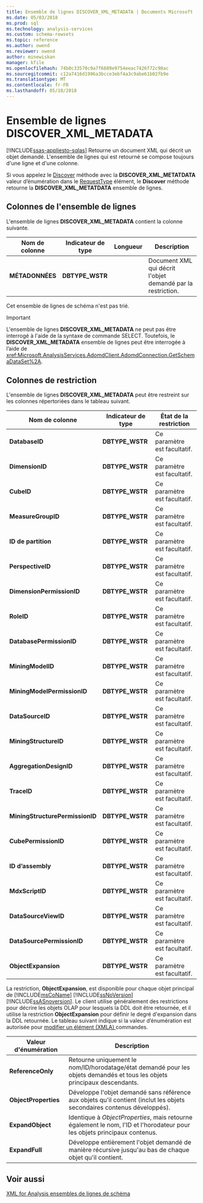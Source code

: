 ```yaml
---
title: Ensemble de lignes DISCOVER_XML_METADATA | Documents Microsoft
ms.date: 05/03/2018
ms.prod: sql
ms.technology: analysis-services
ms.custom: schema-rowsets
ms.topic: reference
ms.author: owend
ms.reviewer: owend
author: minewiskan
manager: kfile
ms.openlocfilehash: 74b0c33570c9a7f6889e9754eeac7426f72c98ac
ms.sourcegitcommit: c12a7416d1996a3bcce3ebf4a3c9abe61b02fb9e
ms.translationtype: MT
ms.contentlocale: fr-FR
ms.lasthandoff: 05/10/2018
---
```

# <a name="discoverxmlmetadata-rowset"></a>Ensemble de lignes DISCOVER_XML_METADATA
[!INCLUDE[ssas-appliesto-sqlas](../../../includes/ssas-appliesto-sqlas.md)]
  Retourne un document XML qui décrit un objet demandé. L'ensemble de lignes qui est retourné se compose toujours d'une ligne et d'une colonne.  
  
 Si vous appelez le [Discover](../../../analysis-services/xmla/xml-elements-methods-discover.md) méthode avec la **DISCOVER_XML_METATDATA** valeur d’énumération dans le [RequestType](../../../analysis-services/xmla/xml-elements-properties/requesttype-element-xmla.md) élément, le **Discover** méthode retourne la **DISCOVER_XML_METATDATA** ensemble de lignes.  
  
## <a name="rowset-columns"></a>Colonnes de l'ensemble de lignes  
 L'ensemble de lignes **DISCOVER_XML_METADATA** contient la colonne suivante.  
  
|Nom de colonne|Indicateur de type|Longueur| Description|  
|-----------------|--------------------|------------|-----------------|  
|**MÉTADONNÉES**|**DBTYPE_WSTR**||Document XML qui décrit l'objet demandé par la restriction.|  
  
 Cet ensemble de lignes de schéma n'est pas trié.  
  
> [!IMPORTANT]  
>  L'ensemble de lignes **DISCOVER_XML_METADATA** ne peut pas être interrogé à l'aide de la syntaxe de commande SELECT. Toutefois, le **DISCOVER_XML_METADATA** ensemble de lignes peut être interrogée à l’aide de <xref:Microsoft.AnalysisServices.AdomdClient.AdomdConnection.GetSchemaDataSet%2A>.  
  
## <a name="restriction-columns"></a>Colonnes de restriction  
 L'ensemble de lignes **DISCOVER_XML_METADATA** peut être restreint sur les colonnes répertoriées dans le tableau suivant.  
  
|Nom de colonne|Indicateur de type|État de la restriction|  
|-----------------|--------------------|-----------------------|  
|**DatabaseID**|**DBTYPE_WSTR**|Ce paramètre est facultatif.|  
|**DimensionID**|**DBTYPE_WSTR**|Ce paramètre est facultatif.|  
|**CubeID**|**DBTYPE_WSTR**|Ce paramètre est facultatif.|  
|**MeasureGroupID**|**DBTYPE_WSTR**|Ce paramètre est facultatif.|  
|**ID de partition**|**DBTYPE_WSTR**|Ce paramètre est facultatif.|  
|**PerspectiveID**|**DBTYPE_WSTR**|Ce paramètre est facultatif.|  
|**DimensionPermissionID**|**DBTYPE_WSTR**|Ce paramètre est facultatif.|  
|**RoleID**|**DBTYPE_WSTR**|Ce paramètre est facultatif.|  
|**DatabasePermissionID**|**DBTYPE_WSTR**|Ce paramètre est facultatif.|  
|**MiningModelID**|**DBTYPE_WSTR**|Ce paramètre est facultatif.|  
|**MiningModelPermissionID**|**DBTYPE_WSTR**|Ce paramètre est facultatif.|  
|**DataSourceID**|**DBTYPE_WSTR**|Ce paramètre est facultatif.|  
|**MiningStructureID**|**DBTYPE_WSTR**|Ce paramètre est facultatif.|  
|**AggregationDesignID**|**DBTYPE_WSTR**|Ce paramètre est facultatif.|  
|**TraceID**|**DBTYPE_WSTR**|Ce paramètre est facultatif.|  
|**MiningStructurePermissionID**|**DBTYPE_WSTR**|Ce paramètre est facultatif.|  
|**CubePermissionID**|**DBTYPE_WSTR**|Ce paramètre est facultatif.|  
|**ID d’assembly**|**DBTYPE_WSTR**|Ce paramètre est facultatif.|  
|**MdxScriptID**|**DBTYPE_WSTR**|Ce paramètre est facultatif.|  
|**DataSourceViewID**|**DBTYPE_WSTR**|Ce paramètre est facultatif.|  
|**DataSourcePermissionID**|**DBTYPE_WSTR**|Ce paramètre est facultatif.|  
|**ObjectExpansion**|**DBTYPE_WSTR**|Ce paramètre est facultatif.|  
  
 La restriction, **ObjectExpansion**, est disponible pour chaque objet principal de [!INCLUDE[msCoName](../../../includes/msconame-md.md)] [!INCLUDE[ssNoVersion](../../../includes/ssnoversion-md.md)] [!INCLUDE[ssASnoversion](../../../includes/ssasnoversion-md.md)]. Le client utilise généralement des restrictions pour décrire les objets OLAP pour lesquels la DDL doit être retournée, et il utilise la restriction **ObjectExpansion** pour définir le degré d'expansion dans la DDL retournée. Le tableau suivant indique si la valeur d’énumération est autorisée pour [modifier un élément &#40;XMLA&#41; ](../../../analysis-services/xmla/xml-elements-commands/alter-element-xmla.md) commandes.  
  
|Valeur d'énumération| Description|  
|-----------------------|-----------------|  
|**ReferenceOnly**|Retourne uniquement le nom/ID/horodatage/état demandé pour les objets demandés et tous les objets principaux descendants.|  
|**ObjectProperties**|Développe l'objet demandé sans référence aux objets qu'il contient (inclut les objets secondaires contenus développés).|  
|**ExpandObject**|Identique à *ObjectProperties*, mais retourne également le nom, l'ID et l'horodateur pour les objets principaux contenus.|  
|**ExpandFull**|Développe entièrement l'objet demandé de manière récursive jusqu'au bas de chaque objet qu'il contient.|  
  
## <a name="see-also"></a>Voir aussi  
 [XML for Analysis ensembles de lignes de schéma](../../../analysis-services/schema-rowsets/xml/xml-for-analysis-schema-rowsets.md)  
  
  
